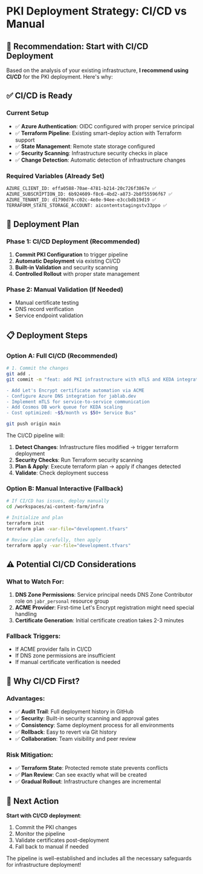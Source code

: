 # PKI Deployment Strategy: CI/CD vs Manual

## 🎯 **Recommendation: Start with CI/CD Deployment**

Based on the analysis of your existing infrastructure, **I recommend using CI/CD** for the PKI deployment. Here's why:

## ✅ **CI/CD is Ready**

### Current Setup
- ✅ **Azure Authentication**: OIDC configured with proper service principal
- ✅ **Terraform Pipeline**: Existing smart-deploy action with Terraform support
- ✅ **State Management**: Remote state storage configured
- ✅ **Security Scanning**: Infrastructure security checks in place
- ✅ **Change Detection**: Automatic detection of infrastructure changes

### Required Variables (Already Set)
```bash
AZURE_CLIENT_ID: effa0588-70ae-4781-b214-20c726f3867e ✅
AZURE_SUBSCRIPTION_ID: 6b924609-f8c6-4bd2-a873-2b8f55596f67 ✅  
AZURE_TENANT_ID: d1790d70-c02c-4e8e-94ee-e3ccbdb19d19 ✅
TERRAFORM_STATE_STORAGE_ACCOUNT: aicontentstagingstv33ppo ✅
```

## 🚀 **Deployment Plan**

### Phase 1: CI/CD Deployment (Recommended)
1. **Commit PKI Configuration** to trigger pipeline
2. **Automatic Deployment** via existing CI/CD
3. **Built-in Validation** and security scanning
4. **Controlled Rollout** with proper state management

### Phase 2: Manual Validation (If Needed)
- Manual certificate testing
- DNS record verification
- Service endpoint validation

## 📋 **Deployment Steps**

### Option A: Full CI/CD (Recommended)
```bash
# 1. Commit the changes
git add .
git commit -m "feat: add PKI infrastructure with mTLS and KEDA integration

- Add Let's Encrypt certificate automation via ACME
- Configure Azure DNS integration for jablab.dev
- Implement mTLS for service-to-service communication
- Add Cosmos DB work queue for KEDA scaling
- Cost optimized: ~$5/month vs $50+ Service Bus"

git push origin main
```

The CI/CD pipeline will:
1. **Detect Changes**: Infrastructure files modified → trigger terraform deployment
2. **Security Checks**: Run Terraform security scanning
3. **Plan & Apply**: Execute terraform plan → apply if changes detected
4. **Validate**: Check deployment success

### Option B: Manual Interactive (Fallback)
```bash
# If CI/CD has issues, deploy manually
cd /workspaces/ai-content-farm/infra

# Initialize and plan
terraform init
terraform plan -var-file="development.tfvars"

# Review plan carefully, then apply
terraform apply -var-file="development.tfvars"
```

## ⚠️ **Potential CI/CD Considerations**

### What to Watch For:
1. **DNS Zone Permissions**: Service principal needs DNS Zone Contributor role on `jabr_personal` resource group
2. **ACME Provider**: First-time Let's Encrypt registration might need special handling
3. **Certificate Generation**: Initial certificate creation takes 2-3 minutes

### Fallback Triggers:
- If ACME provider fails in CI/CD
- If DNS zone permissions are insufficient  
- If manual certificate verification is needed

## 🎯 **Why CI/CD First?**

### Advantages:
- ✅ **Audit Trail**: Full deployment history in GitHub
- ✅ **Security**: Built-in security scanning and approval gates
- ✅ **Consistency**: Same deployment process for all environments
- ✅ **Rollback**: Easy to revert via Git history
- ✅ **Collaboration**: Team visibility and peer review

### Risk Mitigation:
- ✅ **Terraform State**: Protected remote state prevents conflicts
- ✅ **Plan Review**: Can see exactly what will be created
- ✅ **Gradual Rollout**: Infrastructure changes are incremental

## 🚀 **Next Action**

**Start with CI/CD deployment**:
1. Commit the PKI changes
2. Monitor the pipeline
3. Validate certificates post-deployment
4. Fall back to manual if needed

The pipeline is well-established and includes all the necessary safeguards for infrastructure deployment!

